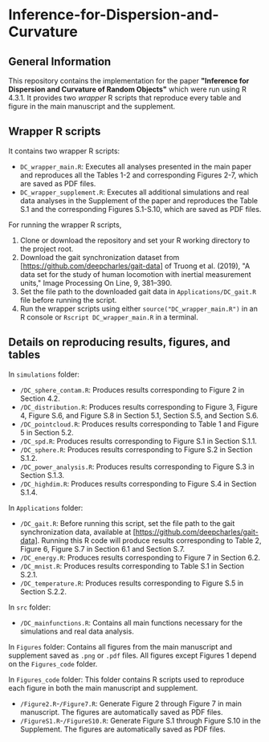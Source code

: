 # Inference-for-Dispersion-and-Curvature


## General Information

This repository contains the implementation for the paper **"Inference for Dispersion and Curvature of Random Objects"** which were run using R 4.3.1. It provides two *wrapper* R scripts that reproduce every table and figure in the main manuscript and the supplement.

## Wrapper R scripts

It contains two wrapper R scripts:
*	`DC_wrapper_main.R`: Executes all analyses presented in the main paper and reproduces all the Tables 1-2 and corresponding Figures 2-7, which are saved as PDF files.
*	`DC_wrapper_supplement.R`: Executes all additional simulations and real data analyses in the Supplement of the paper and reproduces the Table S.1 and the corresponding Figures S.1-S.10, which are saved as PDF files.

For running the wrapper R scripts, 
1. Clone or download the repository and set your R working directory to the project root.
2. Download the gait synchronization dataset from [https://github.com/deepcharles/gait-data] of Truong et al. (2019), "A data set for the study of human locomotion with inertial measurement units," Image Processing On Line, 9, 381–390.
3. Set the file path to the downloaded gait data in `Applications/DC_gait.R` file before running the script.
4. Run the wrapper scripts using either `source("DC_wrapper_main.R")` in an R console or `Rscript DC_wrapper_main.R` in a terminal.

## Details on reproducing results, figures, and tables 

In `simulations` folder:
* `/DC_sphere_contam.R`: Produces results corresponding to Figure 2 in Section 4.2.
* `/DC_distribution.R`: Produces results corresponding to Figure 3, Figure 4, Figure S.6, and Figure S.8 in Section 5.1, Section S.5, and Section S.6.
* `/DC_pointcloud.R`: Produces results corresponding to Table 1 and Figure 5 in Section 5.2.
* `/DC_spd.R`: Produces results corresponding to Figure S.1 in Section S.1.1.
* `/DC_sphere.R`: Produces results corresponding to Figure S.2 in Section S.1.2.
* `/DC_power_analysis.R`: Produces results corresponding to Figure S.3 in Section S.1.3.
* `/DC_highdim.R`: Produces results corresponding to Figure S.4 in Section S.1.4.

In `Applications` folder:
* `/DC_gait.R`: Before running this script, set the file path to the gait synchronization data, available at [https://github.com/deepcharles/gait-data]. Running this R code will produce results corresponding to Table 2, Figure 6, Figure S.7 in Section 6.1 and Section S.7.
* `/DC_energy.R`: Produces results corresponding to Figure 7 in Section 6.2.
* `/DC_mnist.R`: Produces results corresponding to Table S.1 in Section S.2.1.
* `/DC_temperature.R`: Produces results corresponding to Figure S.5 in Section S.2.2.

In `src` folder: 
* `/DC_mainfunctions.R`: Contains all main functions necessary for the simulations and real data analysis.

In `Figures` folder: Contains all figures from the main manuscript and supplement saved as `.png` or `.pdf` files. All figures except Figures 1 depend on the `Figures_code` folder.

In `Figures_code` folder: This folder contains R scripts used to reproduce each figure in both the main manuscript and supplement.
* `/Figure2.R`-`/Figure7.R`: Generate Figure 2 through Figure 7 in main manuscript. The figures are automatically saved as PDF files.
* `/FigureS1.R`-`/FigureS10.R`: Generate Figure S.1 through Figure S.10 in the Supplement. The figures are automatically saved as PDF files.
